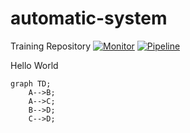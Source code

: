 # automatic-system
Training Repository
[![Monitor](https://github.com/hannesbla123/automatic-system/actions/workflows/monitor.yml/badge.svg)](https://github.com/hannesbla123/automatic-system/actions/workflows/monitor.yml)
[![Pipeline](https://github.com/hannesbla123/automatic-system/actions/workflows/pipeline.yml/badge.svg)](https://github.com/hannesbla123/automatic-system/actions/workflows/pipeline.yml)

Hello World

```mermaid
graph TD;
    A-->B;
    A-->C;
    B-->D;
    C-->D;
```

